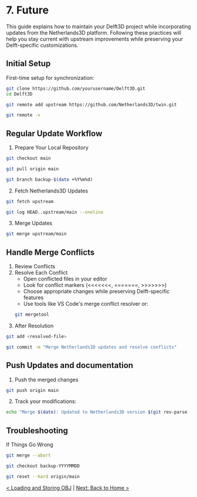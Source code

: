 # 7. Future
This guide explains how to maintain your Delft3D project while incorporating updates from the Netherlands3D platform. Following these practices will help you stay current with upstream improvements while preserving your Delft-specific customizations.

## Initial Setup
First-time setup for synchronization:

```bash
git clone https://github.com/yourusername/Delft3D.git
cd Delft3D

git remote add upstream https://github.com/Netherlands3D/twin.git

git remote -v
```

## Regular Update Workflow
1. Prepare Your Local Repository
```bash
git checkout main

git pull origin main

git branch backup-$(date +%Y%m%d)
```

2. Fetch Netherlands3D Updates
```bash
git fetch upstream

git log HEAD..upstream/main --oneline
```

3. Merge Updates
```bash
git merge upstream/main
```

## Handle Merge Conflicts
1. Review Conflicts
2. Resolve Each Conflict
	* Open conflicted files in your editor
	* Look for conflict markers (<<<<<<<, =======, >>>>>>>)
	* Choose appropriate changes while preserving Delft-specific features
	* Use tools like VS Code's merge conflict resolver or:
	```bash
	git mergetool
    ```
3. After Resolution
```bash
git add <resolved-file>

git commit -m "Merge Netherlands3D updates and resolve conflicts"
```

## Push Updates and documentation
1. Push the merged changes
```bash
git push origin main
```

2. Track your modifications:
```bash
echo "Merge $(date): Updated to Netherlands3D version $(git rev-parse --short upstream/main)" >> docs/MERGE_HISTORY.md
```

## Troubleshooting
If Things Go Wrong
```bash
git merge --abort

git checkout backup-YYYYMMDD

git reset --hard origin/main
```

[< Loading and Storing OBJ](./loading-obj.md) | [Next: Back to Home >](./index.md)

